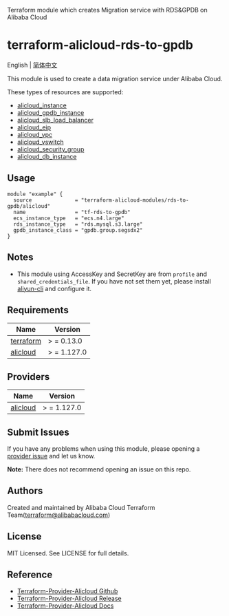 Terraform module which creates Migration service with RDS&GPDB on Alibaba Cloud

terraform-alicloud-rds-to-gpdb
=====================================================================

English | [简体中文](README-CN.md)

This module is used to create a data migration service under Alibaba Cloud.

These types of resources are supported:

* [alicloud_instance](https://registry.terraform.io/providers/aliyun/alicloud/latest/docs/resources/instance)
* [alicloud_gpdb_instance](https://registry.terraform.io/providers/aliyun/alicloud/latest/docs/resources/gpdb_instance)
* [alicloud_slb_load_balancer](https://registry.terraform.io/providers/aliyun/alicloud/latest/docs/resources/slb_load_balancer)
* [alicloud_eip](https://registry.terraform.io/providers/aliyun/alicloud/latest/docs/resources/eip)
* [alicloud_vpc](https://registry.terraform.io/providers/aliyun/alicloud/latest/docs/resources/vpc)
* [alicloud_vswitch](https://registry.terraform.io/providers/aliyun/alicloud/latest/docs/resources/vswitch)
* [alicloud_security_group](https://registry.terraform.io/providers/aliyun/alicloud/latest/docs/resources/security_group)
* [alicloud_db_instance](https://registry.terraform.io/providers/aliyun/alicloud/latest/docs/resources/db_instance)

## Usage

```hcl
module "example" {
  source              = "terraform-alicloud-modules/rds-to-gpdb/alicloud"
  name                = "tf-rds-to-gpdb"
  ecs_instance_type   = "ecs.n4.large"
  rds_instance_type   = "rds.mysql.s3.large"
  gpdb_instance_class = "gpdb.group.segsdx2"
}
```

## Notes

* This module using AccessKey and SecretKey are from `profile` and `shared_credentials_file`. If you have not set them
  yet, please install [aliyun-cli](https://github.com/aliyun/aliyun-cli#installation) and configure it.

## Requirements

| Name | Version |
|------|---------|
| <a name="requirement_terraform"></a> [terraform](#requirement\_terraform) | > = 0.13.0 |
| <a name="requirement_alicloud"></a> [alicloud](#requirement\_alicloud) | > = 1.127.0 |

## Providers

| Name | Version |
|------|---------|
| <a name="provider_alicloud"></a> [alicloud](#provider\_alicloud) | > = 1.127.0 |

## Submit Issues

If you have any problems when using this module, please opening
a [provider issue](https://github.com/aliyun/terraform-provider-alicloud/issues/new) and let us know.

**Note:** There does not recommend opening an issue on this repo.

## Authors

Created and maintained by Alibaba Cloud Terraform Team(terraform@alibabacloud.com)

## License

MIT Licensed. See LICENSE for full details.

## Reference

* [Terraform-Provider-Alicloud Github](https://github.com/aliyun/terraform-provider-alicloud)
* [Terraform-Provider-Alicloud Release](https://releases.hashicorp.com/terraform-provider-alicloud/)
* [Terraform-Provider-Alicloud Docs](https://registry.terraform.io/providers/aliyun/alicloud/latest/docs)
